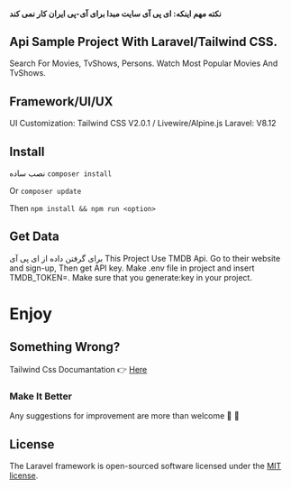 #### نکته مهم اینکه: ای پی آی سایت مبدا برای آی-پی ایران کار نمی کند

## Api Sample Project With Laravel/Tailwind CSS.
Search For Movies, TvShows, Persons. 
Watch Most Popular Movies And TvShows.

## Framework/UI/UX

UI Customization: Tailwind CSS V2.0.1 /
Livewire/Alpine.js
Laravel: V8.12

## Install
نصب ساده
```composer install```

Or 
```composer update```

Then
```npm install && npm run <option>```

## Get Data
برای گرفتن داده از ای پی آی
This Project Use <a hrfe="www.themoviedb.org">TMDB</a> Api. Go to their website and sign-up, Then get API key. Make .env file in project and insert TMDB_TOKEN=<Your API Key>.
Make sure that you generate:key in your project.

# Enjoy

## Something Wrong?
Tailwind Css Documantation :point_right: <a href="https://tailwindcss.com/docs/guides/laravel">Here</a>


### Make It Better

Any suggestions for improvement are more than welcome :bug: :hammer:


## License

The Laravel framework is open-sourced software licensed under the [MIT license](https://opensource.org/licenses/MIT).
